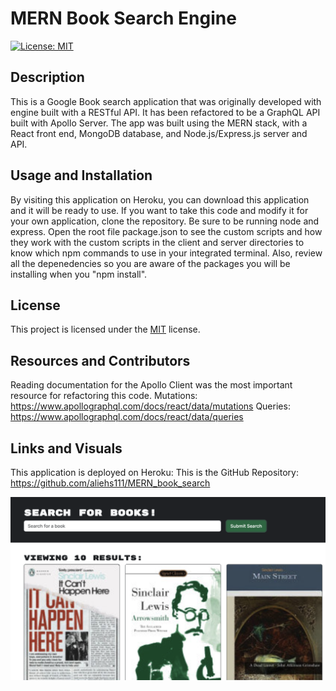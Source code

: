 # MERN Book Search Engine
[![License: MIT](https://img.shields.io/badge/License-MIT-yellow.svg)](https://opensource.org/licenses/MIT)
## Description
This is a Google Book search application that was originally developed with engine built with a RESTful API.  It has been refactored to be a GraphQL API built with Apollo Server. The app was built using the MERN stack, with a React front end, MongoDB database, and Node.js/Express.js server and API. 
## Usage and Installation
By visiting this application on Heroku, you can download this application and it will be ready to use. If you want to take this code and modify it for your own application, clone the repository.  Be sure to be running node and express.  Open the root file package.json to see the custom scripts and how they work with the custom scripts in the client and server directories to know which npm commands to use in your integrated terminal.
Also, review all the depenedencies so you are aware of the packages you will be installing when you "npm install".
## License
This project is licensed under the [MIT](https://opensource.org/licenses/MIT) license.
## Resources and Contributors
Reading documentation for the Apollo Client was the most important resource for refactoring this code. 
Mutations: https://www.apollographql.com/docs/react/data/mutations
Queries: https://www.apollographql.com/docs/react/data/queries

## Links and Visuals
This application is deployed on Heroku: 
This is the GitHub Repository: https://github.com/aliehs111/MERN_book_search

![Alt text](/client/src/assets/Screenshot%202023-10-16%20at%209.34.46%20AM.png)
